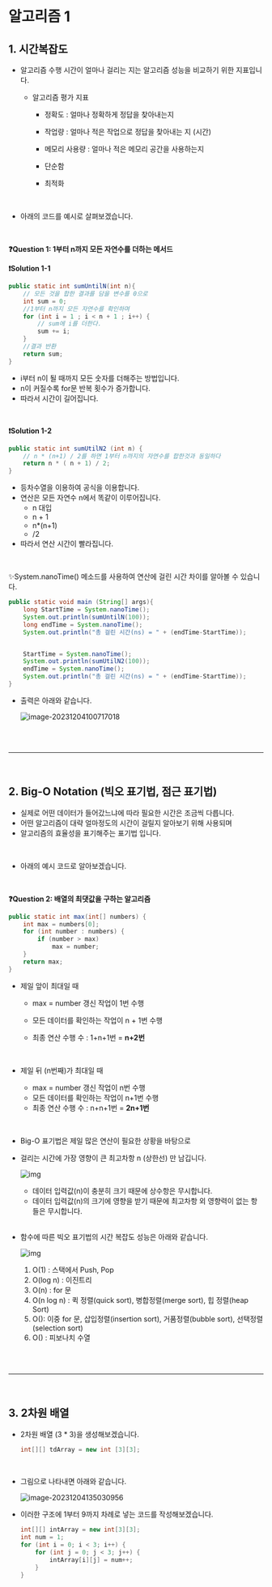 # 알고리즘 1



## 1. 시간복잡도

- 알고리즘 수행 시간이 얼마나 걸리는 지는 알고리즘 성능을 비교하기 위한 지표입니다.

  - 알고리즘 평가 지표

    - 정확도 : 얼마나 정확하게 정답을 찾아내는지

    - 작업량 : 얼마나 적은 작업으로 정답을 찾아내는 지 (시간)

    - 메모리 사용량 : 얼마나 적은 메모리 공간을 사용하는지

    - 단순함

    - 최적화

      <br>

- 아래의 코드를 예시로 살펴보겠습니다.

  <br>

**❓Question 1: 1부터 n까지 모든 자연수를 더하는 메서드**

**❗Solution 1-1**

```java
public static int sumUntilN(int n){
    // 모든 것을 합한 결과를 담을 변수를 0으로
    int sum = 0;
    //1부터 n까지 모든 자연수를 확인하며
    for (int i = 1 ; i < n + 1 ; i++) {
        // sum에 i를 더한다.
        sum += i;
    }
    //결과 반환
    return sum;
}
```

- i부터 n이 될 때까지 모든 숫자를 더해주는 방법입니다.
- n이 커질수록 for문 반복 횟수가 증가합니다.
- 따라서 시간이 길어집니다.

<br>

**❗Solution 1-2**

```java
public static int sumUtilN2 (int n) {
    // n * (n+1) / 2를 하면 1부터 n까지의 자연수를 합한것과 동일하다
    return n * ( n + 1) / 2;
}
```

- 등차수열을 이용하여 공식을 이용합니다.
- 연산은 모든 자연수 n에서 똑같이 이루어집니다.
  - n 대입
  - n + 1 
  - n*(n+1)
  - /2 
- 따라서 연산 시간이 빨라집니다.

<br>

✨System.nanoTime() 메소드를 사용하여 연산에 걸린 시간 차이를 알아볼 수 있습니다.

```java
public static void main (String[] args){
    long StartTime = System.nanoTime();
    System.out.println(sumUntilN(100));
    long endTime = System.nanoTime();
    System.out.println("총 걸린 시간(ns) = " + (endTime-StartTime));


    StartTime = System.nanoTime();
    System.out.println(sumUtilN2(100));
    endTime = System.nanoTime();
    System.out.println("총 걸린 시간(ns) = " + (endTime-StartTime));
}
```

- 출력은 아래와 같습니다.

  ![image-20231204100717018](https://raw.githubusercontent.com/wholeheartedness/image_repo/main/img/image-20231204100717018.png)

  <br>

  <br>

---

<br>

## 2. Big-O Notation (빅오 표기법, 점근 표기법)

- 실제로 어떤 데이터가 들어갔느냐에 따라 필요한 시간은 조금씩 다릅니다.
- 어떤 알고리즘이 대략 얼마정도의 시간이 걸릴지 알아보기 위해 사용되며
- 알고리즘의 효율성을 표기해주는 표기법 입니다.

<br>

- 아래의 예시 코드로 알아보겠습니다.

  <br>

**❓Question 2: 배열의 최댓값을 구하는 알고리즘**

```java
public static int max(int[] numbers) {
    int max = numbers[0];
    for (int number : numbers) {
        if (number > max) 
            max = number;
    }
    return max;
}
```

- 제일 앞이 최대일 때

  - max = number 갱신 작업이 1번 수행

  - 모든 데이터를 확인하는 작업이 n + 1번 수행

  - 최종 연산 수행 수 : 1+n+1번 = **n+2번**

    <br>

- 제일 뒤 (n번째)가 최대일 때

  -  max = number 갱신 작업이 n번 수행
  - 모든 데이터를 확인하는 작업이 n+1번 수행
  - 최종 연산 수행 수 : n+n+1번 = **2n+1번** 

<br>

- Big-O 표기법은 제일 많은 연산이 필요한 상황을 바탕으로

- 걸리는 시간에 가장 영향이 큰 최고차항 n (상한선) 만 남깁니다.

  ![img](https://raw.githubusercontent.com/wholeheartedness/image_repo/main/img/9907894A5C7E93AB1F)

  - 데이터 입력값(n)이 충분히 크기 때문에 상수항은 무시합니다.
  - 데이터 입력값(n)의 크기에 영향을 받기 때문에 최고차항 외 영향력이 없는 항들은 무시합니다.

  <br>

- 함수에 따른 빅오 표기법의 시간 복잡도 성능은 아래와 같습니다.

  ![img](https://raw.githubusercontent.com/wholeheartedness/image_repo/main/img/99EF1E395C7EB4B601)
  
  
    1. O(1) : 스택에서 Push, Pop 
    1. O(log n) : 이진트리 
    1. O(n) : for 문 
    1. O(n log n) : 퀵 정렬(quick sort), 병합정렬(merge sort), 힙 정렬(heap Sort)
    1. O(): 이중 for 문, 삽입정렬(insertion sort), 거품정렬(bubble sort), 선택정렬(selection sort)
    1. O() : 피보나치 수열
  

<br>

<br>

---

<br>

## 3. 2차원 배열

- 2차원 배열 (3 * 3)을 생성해보겠습니다.

  ```java
  int[][] tdArray = new int [3][3];
  ```

  <br>

- 그림으로 나타내면 아래와 같습니다.

  ![image-20231204135030956](https://raw.githubusercontent.com/wholeheartedness/image_repo/main/img/image-20231204135030956.png)



- 이러한 구조에 1부터 9까지 차례로 넣는 코드를 작성해보겠습니다.

  ```java
  int[][] intArray = new int[3][3];
  int num = 1;
  for (int i = 0; i < 3; i++) {
      for (int j = 0; j < 3; j++) {
          intArray[i][j] = num++;
      }
  }
  ```

  <br>

